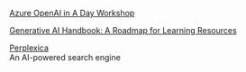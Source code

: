 <p>
<a href="https://github.com/microsoft/azure-openai-in-a-day-workshop">Azure OpenAI in A Day Workshop</a>
</p>
<p>
<a href="https://genai-handbook.github.io/">Generative AI Handbook: A Roadmap for Learning Resources</a>
</p>
<p>
<a href="https://github.com/ItzCrazyKns/Perplexica">Perplexica</a>
<br> An AI-powered search engine
</p>
